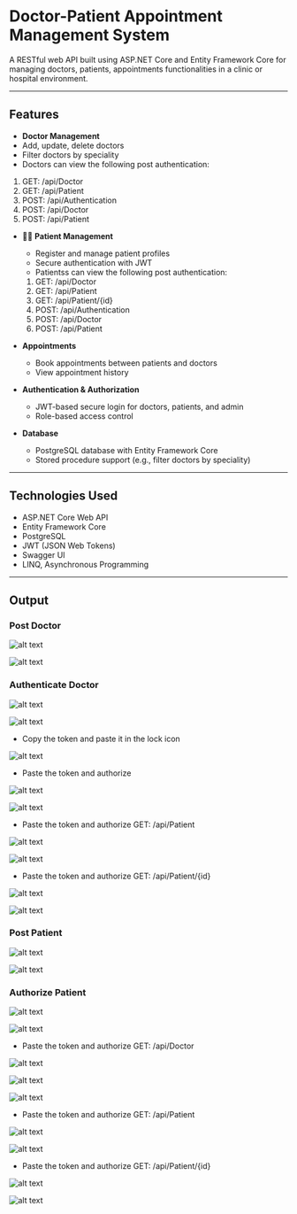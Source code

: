 #  Doctor-Patient Appointment Management System

A RESTful web API built using ASP.NET Core and Entity Framework Core for managing doctors, patients, appointments functionalities in a clinic or hospital environment.

---

##  Features

-  **Doctor Management**
  - Add, update, delete doctors
  - Filter doctors by speciality
  - Doctors can view the following post authentication:
   1) GET: /api/Doctor
   2) GET: /api/Patient
   3) POST: /api/Authentication
   4) POST: /api/Doctor
   5) POST: /api/Patient

- 👩‍⚕️ **Patient Management**
  - Register and manage patient profiles
  - Secure authentication with JWT
  - Patientss can view the following post authentication:
   1) GET: /api/Doctor
   2) GET: /api/Patient
   3) GET: /api/Patient/{id}
   4) POST: /api/Authentication
   5) POST: /api/Doctor
   6) POST: /api/Patient

- **Appointments**
  - Book appointments between patients and doctors
  - View appointment history

- **Authentication & Authorization**
  - JWT-based secure login for doctors, patients, and admin
  - Role-based access control

- **Database**
  - PostgreSQL database with Entity Framework Core
  - Stored procedure support (e.g., filter doctors by speciality)

---

## Technologies Used

- ASP.NET Core Web API
- Entity Framework Core
- PostgreSQL
- JWT (JSON Web Tokens)
- Swagger UI
- LINQ, Asynchronous Programming

---

## Output

### Post Doctor

![alt text](image.png)

![alt text](image-1.png)

### Authenticate Doctor

![alt text](image-2.png)

![alt text](image-3.png)

- Copy the token and paste it in the lock icon

![alt text](image-4.png)

- Paste the token and authorize

![alt text](image-5.png)

![alt text](image-6.png)

- Paste the token and authorize GET: /api/Patient

![alt text](image-7.png)

![alt text](image-8.png)


- Paste the token and authorize GET: /api/Patient/{id}

![alt text](image-9.png)

![alt text](image-10.png)


### Post Patient

![alt text](image-11.png)

![alt text](image-12.png)

### Authorize Patient

![alt text](image-13.png)

![alt text](image-14.png)

- Paste the token and authorize GET: /api/Doctor

![alt text](image-15.png)

![alt text](image-16.png)

![alt text](image-17.png)

- Paste the token and authorize GET: /api/Patient

![alt text](image-18.png)

![alt text](image-19.png)

- Paste the token and authorize GET: /api/Patient/{id}

![alt text](image-20.png)

![alt text](image-21.png)
